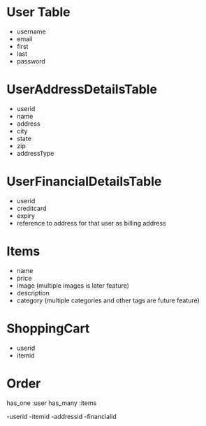 # User Table

- username
- email
- first
- last
- password

# UserAddressDetailsTable
- userid
- name
- address
- city
- state
- zip
- addressType

# UserFinancialDetailsTable
- userid
- creditcard
- expiry
- reference to address for that user as billing address

# Items
- name
- price
- image (multiple images is later feature) 
- description
- category (multiple categories and other tags are future feature)

# ShoppingCart
- userid
- itemid

# Order
has_one :user
has_many :items

-userid
-itemid
-addressid
-financialid



